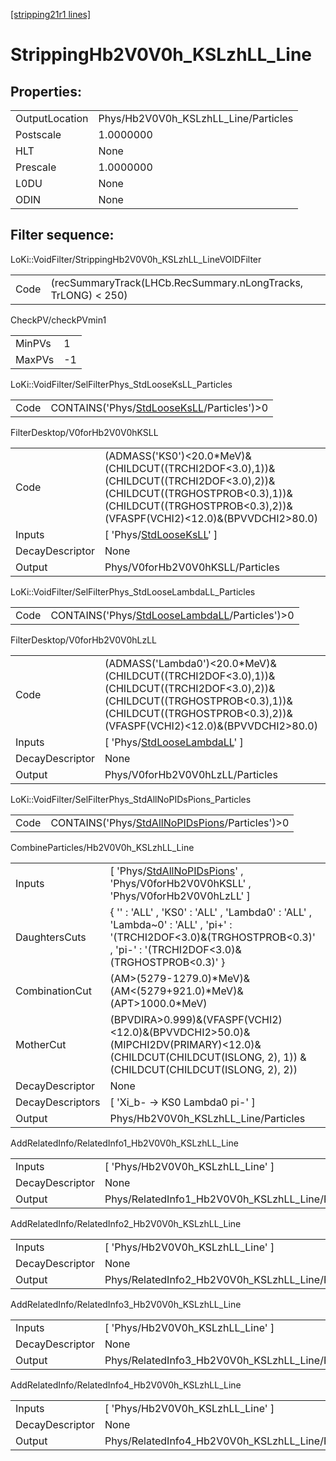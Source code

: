 [[stripping21r1 lines]](./stripping21r1-index)

# StrippingHb2V0V0h_KSLzhLL_Line

## Properties:

|                |                                      |
|----------------|--------------------------------------|
| OutputLocation | Phys/Hb2V0V0h_KSLzhLL_Line/Particles |
| Postscale      | 1.0000000                            |
| HLT            | None                                 |
| Prescale       | 1.0000000                            |
| L0DU           | None                                 |
| ODIN           | None                                 |

## Filter sequence:

LoKi::VoidFilter/StrippingHb2V0V0h_KSLzhLL_LineVOIDFilter

|      |                                                               |
|------|---------------------------------------------------------------|
| Code | (recSummaryTrack(LHCb.RecSummary.nLongTracks, TrLONG) \< 250) |

CheckPV/checkPVmin1

|        |     |
|--------|-----|
| MinPVs | 1   |
| MaxPVs | -1  |

LoKi::VoidFilter/SelFilterPhys_StdLooseKsLL_Particles

|      |                                                                                            |
|------|--------------------------------------------------------------------------------------------|
| Code | CONTAINS('Phys/[StdLooseKsLL](./stripping21r1-commonparticles-stdlooseksll)/Particles')\>0 |

FilterDesktop/V0forHb2V0V0hKSLL

|                 |                                                                                                                                                                                                    |
|-----------------|----------------------------------------------------------------------------------------------------------------------------------------------------------------------------------------------------|
| Code            | (ADMASS('KS0')\<20.0\*MeV)&(CHILDCUT((TRCHI2DOF\<3.0),1))&(CHILDCUT((TRCHI2DOF\<3.0),2))&(CHILDCUT((TRGHOSTPROB\<0.3),1))&(CHILDCUT((TRGHOSTPROB\<0.3),2))&(VFASPF(VCHI2)\<12.0)&(BPVVDCHI2\>80.0) |
| Inputs          | [ 'Phys/[StdLooseKsLL](./stripping21r1-commonparticles-stdlooseksll)' ]                                                                                                                          |
| DecayDescriptor | None                                                                                                                                                                                               |
| Output          | Phys/V0forHb2V0V0hKSLL/Particles                                                                                                                                                                   |

LoKi::VoidFilter/SelFilterPhys_StdLooseLambdaLL_Particles

|      |                                                                                                    |
|------|----------------------------------------------------------------------------------------------------|
| Code | CONTAINS('Phys/[StdLooseLambdaLL](./stripping21r1-commonparticles-stdlooselambdall)/Particles')\>0 |

FilterDesktop/V0forHb2V0V0hLzLL

|                 |                                                                                                                                                                                                        |
|-----------------|--------------------------------------------------------------------------------------------------------------------------------------------------------------------------------------------------------|
| Code            | (ADMASS('Lambda0')\<20.0\*MeV)&(CHILDCUT((TRCHI2DOF\<3.0),1))&(CHILDCUT((TRCHI2DOF\<3.0),2))&(CHILDCUT((TRGHOSTPROB\<0.3),1))&(CHILDCUT((TRGHOSTPROB\<0.3),2))&(VFASPF(VCHI2)\<12.0)&(BPVVDCHI2\>80.0) |
| Inputs          | [ 'Phys/[StdLooseLambdaLL](./stripping21r1-commonparticles-stdlooselambdall)' ]                                                                                                                      |
| DecayDescriptor | None                                                                                                                                                                                                   |
| Output          | Phys/V0forHb2V0V0hLzLL/Particles                                                                                                                                                                       |

LoKi::VoidFilter/SelFilterPhys_StdAllNoPIDsPions_Particles

|      |                                                                                                      |
|------|------------------------------------------------------------------------------------------------------|
| Code | CONTAINS('Phys/[StdAllNoPIDsPions](./stripping21r1-commonparticles-stdallnopidspions)/Particles')\>0 |

CombineParticles/Hb2V0V0h_KSLzhLL_Line

|                  |                                                                                                                                                                         |
|------------------|-------------------------------------------------------------------------------------------------------------------------------------------------------------------------|
| Inputs           | [ 'Phys/[StdAllNoPIDsPions](./stripping21r1-commonparticles-stdallnopidspions)' , 'Phys/V0forHb2V0V0hKSLL' , 'Phys/V0forHb2V0V0hLzLL' ]                               |
| DaughtersCuts    | { '' : 'ALL' , 'KS0' : 'ALL' , 'Lambda0' : 'ALL' , 'Lambda~0' : 'ALL' , 'pi+' : '(TRCHI2DOF\<3.0)&(TRGHOSTPROB\<0.3)' , 'pi-' : '(TRCHI2DOF\<3.0)&(TRGHOSTPROB\<0.3)' } |
| CombinationCut   | (AM\>(5279-1279.0)\*MeV)&(AM\<(5279+921.0)\*MeV)&(APT\>1000.0\*MeV)                                                                                                     |
| MotherCut        | (BPVDIRA\>0.999)&(VFASPF(VCHI2)\<12.0)&(BPVVDCHI2\>50.0)&(MIPCHI2DV(PRIMARY)\<12.0)& (CHILDCUT(CHILDCUT(ISLONG, 2), 1)) & (CHILDCUT(CHILDCUT(ISLONG, 2), 2))            |
| DecayDescriptor  | None                                                                                                                                                                    |
| DecayDescriptors | [ 'Xi_b- -\> KS0 Lambda0 pi-' ]                                                                                                                                       |
| Output           | Phys/Hb2V0V0h_KSLzhLL_Line/Particles                                                                                                                                    |

AddRelatedInfo/RelatedInfo1_Hb2V0V0h_KSLzhLL_Line

|                 |                                                   |
|-----------------|---------------------------------------------------|
| Inputs          | [ 'Phys/Hb2V0V0h_KSLzhLL_Line' ]                |
| DecayDescriptor | None                                              |
| Output          | Phys/RelatedInfo1_Hb2V0V0h_KSLzhLL_Line/Particles |

AddRelatedInfo/RelatedInfo2_Hb2V0V0h_KSLzhLL_Line

|                 |                                                   |
|-----------------|---------------------------------------------------|
| Inputs          | [ 'Phys/Hb2V0V0h_KSLzhLL_Line' ]                |
| DecayDescriptor | None                                              |
| Output          | Phys/RelatedInfo2_Hb2V0V0h_KSLzhLL_Line/Particles |

AddRelatedInfo/RelatedInfo3_Hb2V0V0h_KSLzhLL_Line

|                 |                                                   |
|-----------------|---------------------------------------------------|
| Inputs          | [ 'Phys/Hb2V0V0h_KSLzhLL_Line' ]                |
| DecayDescriptor | None                                              |
| Output          | Phys/RelatedInfo3_Hb2V0V0h_KSLzhLL_Line/Particles |

AddRelatedInfo/RelatedInfo4_Hb2V0V0h_KSLzhLL_Line

|                 |                                                   |
|-----------------|---------------------------------------------------|
| Inputs          | [ 'Phys/Hb2V0V0h_KSLzhLL_Line' ]                |
| DecayDescriptor | None                                              |
| Output          | Phys/RelatedInfo4_Hb2V0V0h_KSLzhLL_Line/Particles |

